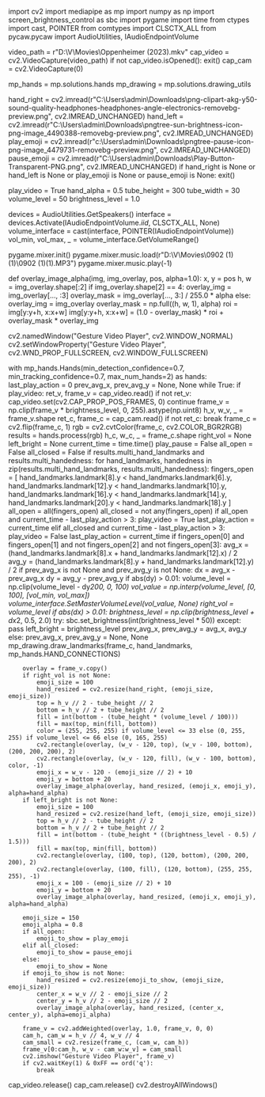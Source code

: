 import cv2
import mediapipe as mp
import numpy as np
import screen_brightness_control as sbc
import pygame
import time
from ctypes import cast, POINTER
from comtypes import CLSCTX_ALL
from pycaw.pycaw import AudioUtilities, IAudioEndpointVolume

video_path = r"D:\V\Movies\Oppenheimer (2023).mkv"
cap_video = cv2.VideoCapture(video_path)
if not cap_video.isOpened():
    exit()
cap_cam = cv2.VideoCapture(0)

mp_hands = mp.solutions.hands
mp_drawing = mp.solutions.drawing_utils

hand_right = cv2.imread(r"C:\Users\admin\Downloads\png-clipart-akg-y50-sound-quality-headphones-headphones-angle-electronics-removebg-preview.png", cv2.IMREAD_UNCHANGED)
hand_left = cv2.imread(r"C:\Users\admin\Downloads\pngtree-sun-brightness-icon-png-image_4490388-removebg-preview.png", cv2.IMREAD_UNCHANGED)
play_emoji = cv2.imread(r"c:\Users\admin\Downloads\pngtree-pause-icon-png-image_4479731-removebg-preview.png", cv2.IMREAD_UNCHANGED)
pause_emoji = cv2.imread(r"C:\Users\admin\Downloads\Play-Button-Transparent-PNG.png", cv2.IMREAD_UNCHANGED)
if hand_right is None or hand_left is None or play_emoji is None or pause_emoji is None:
    exit()

play_video = True
hand_alpha = 0.5
tube_height = 300
tube_width = 30
volume_level = 50
brightness_level = 1.0

devices = AudioUtilities.GetSpeakers()
interface = devices.Activate(IAudioEndpointVolume._iid_, CLSCTX_ALL, None)
volume_interface = cast(interface, POINTER(IAudioEndpointVolume))
vol_min, vol_max, _ = volume_interface.GetVolumeRange()

pygame.mixer.init()
pygame.mixer.music.load(r"D:\V\Movies\0902 (1)(1)\0902 (1)(1).MP3")
pygame.mixer.music.play(-1)

def overlay_image_alpha(img, img_overlay, pos, alpha=1.0):
    x, y = pos
    h, w = img_overlay.shape[:2]
    if img_overlay.shape[2] == 4:
        overlay_img = img_overlay[..., :3]
        overlay_mask = img_overlay[..., 3:] / 255.0 * alpha
    else:
        overlay_img = img_overlay
        overlay_mask = np.full((h, w, 1), alpha)
    roi = img[y:y+h, x:x+w]
    img[y:y+h, x:x+w] = (1.0 - overlay_mask) * roi + overlay_mask * overlay_img

cv2.namedWindow("Gesture Video Player", cv2.WINDOW_NORMAL)
cv2.setWindowProperty("Gesture Video Player", cv2.WND_PROP_FULLSCREEN, cv2.WINDOW_FULLSCREEN)

with mp_hands.Hands(min_detection_confidence=0.7, min_tracking_confidence=0.7, max_num_hands=2) as hands:
    last_play_action = 0
    prev_avg_x, prev_avg_y = None, None
    while True:
        if play_video:
            ret_v, frame_v = cap_video.read()
            if not ret_v:
                cap_video.set(cv2.CAP_PROP_POS_FRAMES, 0)
                continue
        frame_v = np.clip(frame_v * brightness_level, 0, 255).astype(np.uint8)
        h_v, w_v, _ = frame_v.shape
        ret_c, frame_c = cap_cam.read()
        if not ret_c:
            break
        frame_c = cv2.flip(frame_c, 1)
        rgb = cv2.cvtColor(frame_c, cv2.COLOR_BGR2RGB)
        results = hands.process(rgb)
        h_c, w_c, _ = frame_c.shape
        right_vol = None
        left_bright = None
        current_time = time.time()
        play_pause = False
        all_open = False
        all_closed = False
        if results.multi_hand_landmarks and results.multi_handedness:
            for hand_landmarks, handedness in zip(results.multi_hand_landmarks, results.multi_handedness):
                fingers_open = [
                    hand_landmarks.landmark[8].y < hand_landmarks.landmark[6].y,
                    hand_landmarks.landmark[12].y < hand_landmarks.landmark[10].y,
                    hand_landmarks.landmark[16].y < hand_landmarks.landmark[14].y,
                    hand_landmarks.landmark[20].y < hand_landmarks.landmark[18].y
                ]
                all_open = all(fingers_open)
                all_closed = not any(fingers_open)
                if all_open and current_time - last_play_action > 3:
                    play_video = True
                    last_play_action = current_time
                elif all_closed and current_time - last_play_action > 3:
                    play_video = False
                    last_play_action = current_time
                if fingers_open[0] and fingers_open[1] and not fingers_open[2] and not fingers_open[3]:
                    avg_x = (hand_landmarks.landmark[8].x + hand_landmarks.landmark[12].x) / 2
                    avg_y = (hand_landmarks.landmark[8].y + hand_landmarks.landmark[12].y) / 2
                    if prev_avg_x is not None and prev_avg_y is not None:
                        dx = avg_x - prev_avg_x
                        dy = avg_y - prev_avg_y
                        if abs(dy) > 0.01:
                            volume_level = np.clip(volume_level - dy*200, 0, 100)
                            vol_value = np.interp(volume_level, [0, 100], [vol_min, vol_max])
                            volume_interface.SetMasterVolumeLevel(vol_value, None)
                            right_vol = volume_level
                        if abs(dx) > 0.01:
                            brightness_level = np.clip(brightness_level + dx*2, 0.5, 2.0)
                            try:
                                sbc.set_brightness(int(brightness_level * 50))
                            except:
                                pass
                            left_bright = brightness_level
                    prev_avg_x, prev_avg_y = avg_x, avg_y
                else:
                    prev_avg_x, prev_avg_y = None, None
                mp_drawing.draw_landmarks(frame_c, hand_landmarks, mp_hands.HAND_CONNECTIONS)

        overlay = frame_v.copy()
        if right_vol is not None:
            emoji_size = 100
            hand_resized = cv2.resize(hand_right, (emoji_size, emoji_size))
            top = h_v // 2 - tube_height // 2
            bottom = h_v // 2 + tube_height // 2
            fill = int(bottom - (tube_height * (volume_level / 100)))
            fill = max(top, min(fill, bottom))
            color = (255, 255, 255) if volume_level <= 33 else (0, 255, 255) if volume_level <= 66 else (0, 165, 255)
            cv2.rectangle(overlay, (w_v - 120, top), (w_v - 100, bottom), (200, 200, 200), 2)
            cv2.rectangle(overlay, (w_v - 120, fill), (w_v - 100, bottom), color, -1)
            emoji_x = w_v - 120 - (emoji_size // 2) + 10
            emoji_y = bottom + 20
            overlay_image_alpha(overlay, hand_resized, (emoji_x, emoji_y), alpha=hand_alpha)
        if left_bright is not None:
            emoji_size = 100
            hand_resized = cv2.resize(hand_left, (emoji_size, emoji_size))
            top = h_v // 2 - tube_height // 2
            bottom = h_v // 2 + tube_height // 2
            fill = int(bottom - (tube_height * ((brightness_level - 0.5) / 1.5)))
            fill = max(top, min(fill, bottom))
            cv2.rectangle(overlay, (100, top), (120, bottom), (200, 200, 200), 2)
            cv2.rectangle(overlay, (100, fill), (120, bottom), (255, 255, 255), -1)
            emoji_x = 100 - (emoji_size // 2) + 10
            emoji_y = bottom + 20
            overlay_image_alpha(overlay, hand_resized, (emoji_x, emoji_y), alpha=hand_alpha)

        emoji_size = 150
        emoji_alpha = 0.8
        if all_open:
            emoji_to_show = play_emoji
        elif all_closed:
            emoji_to_show = pause_emoji
        else:
            emoji_to_show = None
        if emoji_to_show is not None:
            hand_resized = cv2.resize(emoji_to_show, (emoji_size, emoji_size))
            center_x = w_v // 2 - emoji_size // 2
            center_y = h_v // 2 - emoji_size // 2
            overlay_image_alpha(overlay, hand_resized, (center_x, center_y), alpha=emoji_alpha)

        frame_v = cv2.addWeighted(overlay, 1.0, frame_v, 0, 0)
        cam_h, cam_w = h_v // 4, w_v // 4
        cam_small = cv2.resize(frame_c, (cam_w, cam_h))
        frame_v[0:cam_h, w_v - cam_w:w_v] = cam_small
        cv2.imshow("Gesture Video Player", frame_v)
        if cv2.waitKey(1) & 0xFF == ord('q'):
            break

cap_video.release()
cap_cam.release()
cv2.destroyAllWindows()
